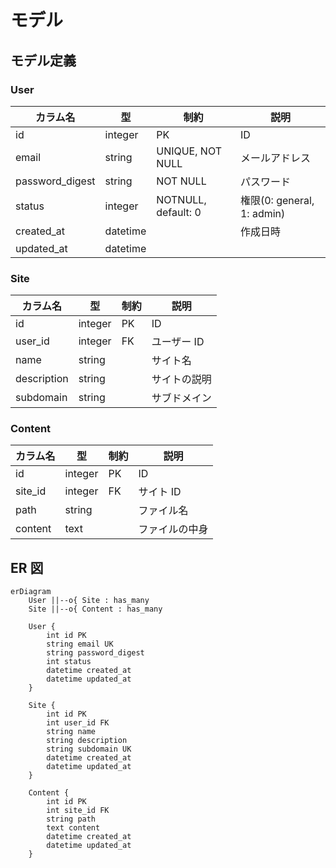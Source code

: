 # モデル

## モデル定義

### User

| カラム名        | 型       | 制約                | 説明                       |
| --------------- | -------- | ------------------- | -------------------------- |
| id              | integer  | PK                  | ID                         |
| email           | string   | UNIQUE, NOT NULL    | メールアドレス             |
| password_digest | string   | NOT NULL            | パスワード                 |
| status          | integer  | NOTNULL, default: 0 | 権限(0: general, 1: admin) |
| created_at      | datetime |                     | 作成日時                   |
| updated_at      | datetime |                     |                            |

### Site

| カラム名    | 型      | 制約 | 説明         |
| ----------- | ------- | ---- | ------------ |
| id          | integer | PK   | ID           |
| user_id     | integer | FK   | ユーザー ID  |
| name        | string  |      | サイト名     |
| description | string  |      | サイトの説明 |
| subdomain   | string  |      | サブドメイン |

### Content

| カラム名 | 型      | 制約 | 説明           |
| -------- | ------- | ---- | -------------- |
| id       | integer | PK   | ID             |
| site_id  | integer | FK   | サイト ID      |
| path     | string  |      | ファイル名     |
| content  | text    |      | ファイルの中身 |

## ER 図

```mermaid
erDiagram
    User ||--o{ Site : has_many
    Site ||--o{ Content : has_many

    User {
        int id PK
        string email UK
        string password_digest
        int status
        datetime created_at
        datetime updated_at
    }

    Site {
        int id PK
        int user_id FK
        string name
        string description
        string subdomain UK
        datetime created_at
        datetime updated_at
    }

    Content {
        int id PK
        int site_id FK
        string path
        text content
        datetime created_at
        datetime updated_at
    }
```
